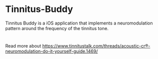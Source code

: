 # Tinnitus-Buddy
Tinnitus Buddy is a iOS application that implements a neuromodulation pattern around the frequency of the tinnitus tone.

#
Read more about https://www.tinnitustalk.com/threads/acoustic-cr®-neuromodulation-do-it-yourself-guide.1469/

